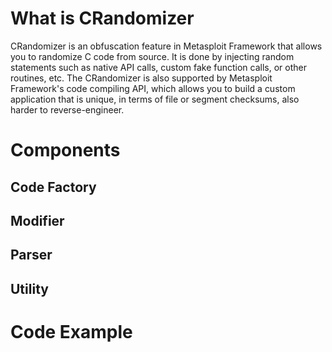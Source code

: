 # What is CRandomizer

CRandomizer is an obfuscation feature in Metasploit Framework that allows you to randomize C code from source. It is done by injecting random statements such as native API calls, custom fake function calls, or other routines, etc. The CRandomizer is also supported by Metasploit Framework's code compiling API, which allows you to build a custom application that is unique, in terms of file or segment checksums, also harder to reverse-engineer.

# Components

## Code Factory

## Modifier

## Parser

## Utility

# Code Example